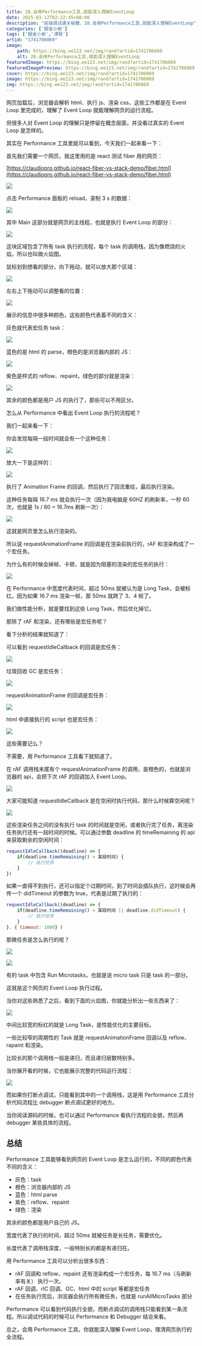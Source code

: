 ```yaml
---
title: 28.会用Performance工具,就能深入理解EventLoop
date: 2025-03-12T02:22:45+08:00
description: "前端调试通关秘籍，28.会用Performance工具,就能深入理解EventLoop"
categories: ['掘金小册']
tags: ['掘金小册','课程']
artid: "1741706069"
image:
    path: https://bing.ee123.net/img/rand?artid=1741706069
    alt: 28.会用Performance工具,就能深入理解EventLoop
featuredImage: https://bing.ee123.net/img/rand?artid=1741706069
featuredImagePreview: https://bing.ee123.net/img/rand?artid=1741706069
cover: https://bing.ee123.net/img/rand?artid=1741706069
image: https://bing.ee123.net/img/rand?artid=1741706069
img: https://bing.ee123.net/img/rand?artid=1741706069
---
```


网页加载后，浏览器会解析 html、执行 js、渲染 css，这些工作都是在 Event Loop 里完成的，理解了 Event Loop 就能理解网页的运行流程。

但很多人对 Event Loop 的理解只是停留在概念层面，并没看过真实的 Event Loop 是怎样的。

其实在 Performance 工具里就可以看到，今天我们一起来看一下：

首先我们需要一个网页，我这里用的是 react 测试 fiber 用的网页：

[https://claudiopro.github.io/react-fiber-vs-stack-demo/fiber.html](https://claudiopro.github.io/react-fiber-vs-stack-demo/fiber.html)

![](https://p1-juejin.byteimg.com/tos-cn-i-k3u1fbpfcp/7ee7f9b4ad1a4137a03a671bc5ba58e0~tplv-k3u1fbpfcp-watermark.image?)

点击 Performance 面板的 reload，录制 3 s 的数据：

![](https://p3-juejin.byteimg.com/tos-cn-i-k3u1fbpfcp/7c630e46f2624dfbb55db80b6be87e18~tplv-k3u1fbpfcp-watermark.image?)

其中 Main 这部分就是网页的主线程，也就是执行 Event Loop 的部分：

![](https://p9-juejin.byteimg.com/tos-cn-i-k3u1fbpfcp/5b96063054014c39b6d7ffa9a4fb1f40~tplv-k3u1fbpfcp-watermark.image?)

这块区域包含了所有 task 执行的流程，每个 task 的调用栈，因为像燃烧的火焰，所以也叫做火焰图。

鼠标划到想看的部分，向下拖动，就可以放大那个区域：

![](https://p9-juejin.byteimg.com/tos-cn-i-k3u1fbpfcp/7ea97e5cde004853a68315aab07c4fea~tplv-k3u1fbpfcp-watermark.image?)

左右上下拖动可以调整看的位置：

![](https://p3-juejin.byteimg.com/tos-cn-i-k3u1fbpfcp/919cad7201574741a798522e4c6eeceb~tplv-k3u1fbpfcp-watermark.image?)

展示的信息中很多种颜色，这些颜色代表着不同的含义：

灰色就代表宏任务 task：

![](https://p9-juejin.byteimg.com/tos-cn-i-k3u1fbpfcp/43f8048aba374c4da4935c3e6b91fcdf~tplv-k3u1fbpfcp-watermark.image?)

蓝色的是 html 的 parse，橙色的是浏览器内部的 JS：

![](https://p6-juejin.byteimg.com/tos-cn-i-k3u1fbpfcp/6203a905499a41c09d81bb207c8512f4~tplv-k3u1fbpfcp-watermark.image?)

紫色是样式的 reflow、repaint，绿色的部分就是渲染：

![](https://p6-juejin.byteimg.com/tos-cn-i-k3u1fbpfcp/adb88bbc108149c4aae9eba7c5d91c05~tplv-k3u1fbpfcp-watermark.image?)

其余的颜色都是用户 JS 的执行了，那些可以不用区分。

怎么从 Performance 中看出 Event Loop 执行的流程呢？

我们一起来看一下：

你会发现每隔一段时间就会有一个这种任务：

![](https://p9-juejin.byteimg.com/tos-cn-i-k3u1fbpfcp/b43e85e13beb454ea64bfbc2f166e1e9~tplv-k3u1fbpfcp-watermark.image?)

放大一下是这样的：

![](https://p3-juejin.byteimg.com/tos-cn-i-k3u1fbpfcp/fcbe336bab2b4b52909646dd6f8747e6~tplv-k3u1fbpfcp-watermark.image?)

执行了 Animation Frame 的回调，然后执行了回流重绘，最后执行渲染。

这种任务每隔 16.7 ms 就会执行一次（因为我电脑是 60HZ 的刷新率，一秒 60 次，也就是 1s / 60 = 16.7ms 刷新一次）：

![](https://p3-juejin.byteimg.com/tos-cn-i-k3u1fbpfcp/98e4df9c04394642b706ad7f5ab4c03a~tplv-k3u1fbpfcp-watermark.image?)

这就是网页里怎么执行渲染的。

所以说 requestAnimationFrame 的回调是在渲染前执行的，rAF 和渲染构成了一个宏任务。

为什么有的时候会掉帧、卡顿，就是因为阻塞的渲染的宏任务的执行：

![](https://p1-juejin.byteimg.com/tos-cn-i-k3u1fbpfcp/18ef87c912a7450aaafa6f45e8fdff04~tplv-k3u1fbpfcp-watermark.image?)

在 Performance 中宽度代表时间，超过 50ms 就被认为是 Long Task，会被标红。因为如果 16.7 ms 渲染一帧，那 50ms 就跨了 3、4 帧了。

我们做性能分析，就是要找到这些 Long Task，然后优化掉它。

那除了 rAF 和渲染，还有哪些是宏任务呢？

看下分析的结果就知道了：

可以看到 requestIdleCallback 的回调是宏任务：

![](https://p9-juejin.byteimg.com/tos-cn-i-k3u1fbpfcp/8bb1171ed9254660bbd109f11247287d~tplv-k3u1fbpfcp-watermark.image?)

垃圾回收 GC 是宏任务：

![](https://p6-juejin.byteimg.com/tos-cn-i-k3u1fbpfcp/a6fcd11ac5294fa3b8f3112866e24728~tplv-k3u1fbpfcp-watermark.image?)

requestAnimationFrame 的回调是宏任务：

![](https://p9-juejin.byteimg.com/tos-cn-i-k3u1fbpfcp/3eb80e69e6e646c5936fe75feec8bdd8~tplv-k3u1fbpfcp-watermark.image?)

html 中直接执行的 script 也是宏任务：

![](https://p6-juejin.byteimg.com/tos-cn-i-k3u1fbpfcp/4f638039cdf64311bade36a48ec547b0~tplv-k3u1fbpfcp-watermark.image?)

这些需要记么？

不需要，用 Performance 工具看下就知道了。

在 rAF 调用栈末尾有个 requestAnimationFrame 的调用，是橙色的，也就是浏览器的 api，会把下次 rAF 的回调加入 Event Loop。

![](https://p6-juejin.byteimg.com/tos-cn-i-k3u1fbpfcp/7c67eb4d5e5a473687dff436a073b764~tplv-k3u1fbpfcp-watermark.image?)

大家可能知道 requestIdleCallback 是在空闲时执行代码，那什么时候算空闲呢？

![](https://p6-juejin.byteimg.com/tos-cn-i-k3u1fbpfcp/06e147367ce34d9ca87b6288525b2036~tplv-k3u1fbpfcp-watermark.image?)

这些渲染任务之间的没有执行 task 的时间就是空闲，或者执行完了任务，离渲染任务执行还有一段时间的时候。可以通过参数 deadline 的 timeRemaining 的 api 来获取剩余的空闲时间：

```javascript
requestIdleCallback((deadline) => {
    if(deadline.timeRemaining() > 某段时间) {
        // 执行任务
    }
})
```
如果一直得不到执行，还可以指定个过期时间，到了时间会插队执行，这时候会再传一个 didTimeout 的参数为 true，代表是过期了执行的：

```javascript
requestIdleCallback((deadline) => {
    if(deadline.timeRemaining() > 某段时间 || deadline.didTimeout) {
        // 执行任务
    }
}, { timeout: 1000} )
```

那微任务是怎么执行的呢？

![](https://p1-juejin.byteimg.com/tos-cn-i-k3u1fbpfcp/c92d5c32abf444f68f6f45735bbec51c~tplv-k3u1fbpfcp-watermark.image?)


![](https://p3-juejin.byteimg.com/tos-cn-i-k3u1fbpfcp/fd98b061f69c4db6a0b4c20c4dd314ba~tplv-k3u1fbpfcp-watermark.image?)

有的 task 中包含 Run Microtasks，也就是说 micro task 只是 task 的一部分。

这就是这个网页的 Event Loop 执行过程。

当你对这些熟悉了之后，看到下面的火焰图，你就能分析出一些东西来了：

![](https://p6-juejin.byteimg.com/tos-cn-i-k3u1fbpfcp/c26885c1d4ba4cfd857bbd18105eec8c~tplv-k3u1fbpfcp-watermark.image?)

中间比较宽的标红的就是 Long Task，是性能优化的主要目标。

一些比较窄的周期性的 Task 就是 requestAnimationFrame 回调以及 reflow、rapaint 和渲染。

比较长的那个调用栈一般是递归，而且递归层数特别多。

当你展开看的时候，它也能展示完整的代码运行流程：

![](https://p3-juejin.byteimg.com/tos-cn-i-k3u1fbpfcp/fbf04df2a7554536a4b1c2d07d82b5e8~tplv-k3u1fbpfcp-watermark.image?)

而如果你打断点调试，只能看到其中的一个调用栈，这是用 Performance 工具分析代码流程比 debugger 断点调试更好的地方。

当你阅读源码的时候，也可以通过 Performance 看执行流程的全貌，然后再 debugger 某些具体的流程。

## 总结

Performance 工具能够看到网页的 Event Loop 是怎么运行的，不同的颜色代表不同的含义：

- 灰色：task
- 橙色：浏览器内部的 JS
- 蓝色：html parse
- 紫色：reflow、repaint
- 绿色：渲染

其余的颜色都是用户自己的 JS。

宽度代表了执行的时间，超过 50ms 就被任务是长任务，需要优化。

长度代表了调用栈深度，一般特别长的都是有递归在。

用 Performance 工具可以分析出很多东西：

- rAF 回调和 reflow、repaint 还有渲染构成一个宏任务，每 16.7 ms（与刷新率有关） 执行一次。
- rAF 回调、rIC 回调、GC、html 中的 script 等都是宏任务
- 在任务执行完后，浏览器会执行所有微任务，也就是 runAllMicroTasks 部分

Performance 可以看到代码执行全貌，而断点调试的调用栈只能看到某一条流程。所以调试代码的时候可以 Performance 和 Debugger 结合来看。

总之，会用 Performance 工具，你就能深入理解 Event Loop，理清网页执行的全流程。
